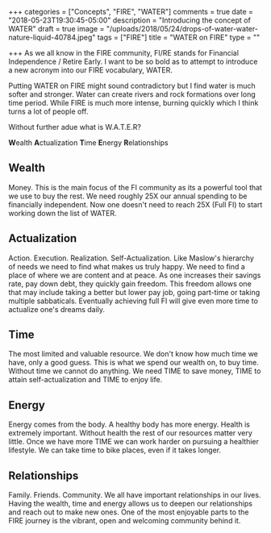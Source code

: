 +++
categories = ["Concepts", "FIRE", "WATER"]
comments = true
date = "2018-05-23T19:30:45-05:00"
description = "Introducing the concept of WATER"
draft = true
image = "/uploads/2018/05/24/drops-of-water-water-nature-liquid-40784.jpeg"
tags = ["FIRE"]
title = "WATER on FIRE"
type = ""

+++
As we all know in the FIRE community, FI/RE stands for Financial Independence / Retire Early. I want to be so bold as to attempt to introduce a new acronym into our FIRE vocabulary, WATER.

Putting WATER on FIRE might sound contradictory but I find water is much softer and stronger. Water can create rivers and rock formations over long time period. While FIRE is much more intense, burning quickly which I think turns a lot of people off.

Without further adue what is W.A.T.E.R?

**W**ealth **A**ctualization **T**ime **E**nergy **R**elationships

## Wealth

Money. This is the main focus of the FI community as its a powerful tool that we use to buy the rest. We need roughly 25X our annual spending to be financially independent. Now one doesn't need to reach 25X (Full FI) to start working down the list of WATER.

## Actualization

Action. Execution. Realization. Self-Actualization. Like Maslow's hierarchy of needs we need to find what makes us truly happy. We need to find a place of where we are content and at peace. As one increases their savings rate, pay down debt, they quickly gain freedom. This freedom allows one that may include taking a better but lower pay job, going part-time or taking multiple sabbaticals. Eventually achieving full FI will give even more time to actualize one's dreams daily.

## Time

The most limited and valuable resource. We don't know how much time we have, only a good guess. This is what we spend our wealth on, to buy time. Without time we cannot do anything. We need TIME to save money, TIME to attain self-actualization and TIME to enjoy life.

## Energy

Energy comes from the body. A healthy body has more energy. Health is extremely important. Without health the rest of our resources matter very little. Once we have more TIME we can work harder on pursuing a healthier lifestyle. We can take time to bike places, even if it takes longer.

## Relationships

Family. Friends. Community. We all have important relationships in our lives. Having the wealth, time and energy allows us to deepen our relationships and reach out to make new ones. One of the most enjoyable parts to the FIRE journey is the vibrant, open and welcoming community behind it.